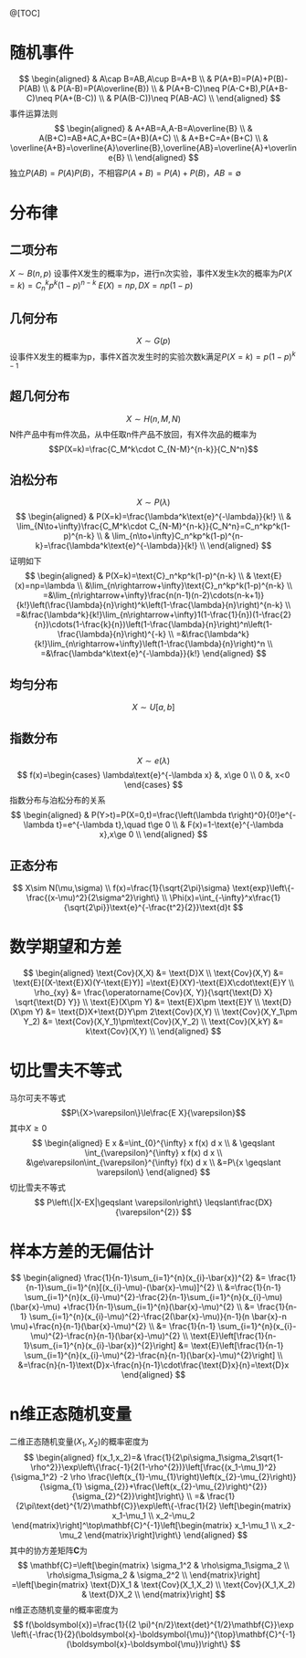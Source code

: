 ﻿@[TOC]
# 随机事件
$$
\begin{aligned}
& A\cap B=AB,A\cup B=A+B \\
& P(A+B)=P(A)+P(B)-P(AB) \\
& P(A-B)=P(A\overline{B}) \\
& P(A+B-C)\neq P(A-C+B),P(A+B-C)\neq P(A+(B-C)) \\
& P(A(B-C))\neq P(AB-AC) \\
\end{aligned}
$$
事件运算法则
$$
\begin{aligned}
& A+AB=A,A-B=A\overline{B} \\
& A(B+C)=AB+AC,A+BC=(A+B)(A+C) \\
& A+B+C=A+(B+C) \\
& \overline{A+B}=\overline{A}\overline{B},\overline{AB}=\overline{A}+\overline{B} \\
\end{aligned}
$$
独立$P(AB)=P(A)P(B)$，不相容$P(A+B)=P(A)+P(B)$，$AB=\emptyset$
# 分布律
## 二项分布
$X\sim B(n,p)$
设事件X发生的概率为p，进行n次实验，事件X发生k次的概率为$P(X=k)=C_n^kp^k(1-p)^{n-k}$
$E(X)=np,DX=np(1-p)$
## 几何分布
$$X\sim G(p)$$
设事件X发生的概率为p，事件X首次发生时的实验次数k满足$P(X=k)=p(1-p)^{k-1}$
## 超几何分布
$$X\sim H(n,M,N)$$
N件产品中有m件次品，从中任取n件产品不放回，有X件次品的概率为
$$P(X=k)=\frac{C_M^k\cdot C_{N-M}^{n-k}}{C_N^n}$$
## 泊松分布
$$X\sim P(\lambda)$$
$$
\begin{aligned}
& P(X=k)=\frac{\lambda^k\text{e}^{-\lambda}}{k!} \\
& \lim_{N\to+\infty}\frac{C_M^k\cdot C_{N-M}^{n-k}}{C_N^n}=C_n^kp^k(1-p)^{n-k} \\
& \lim_{n\to+\infty}C_n^kp^k(1-p)^{n-k}=\frac{\lambda^k\text{e}^{-\lambda}}{k!} \\
\end{aligned}
$$
证明如下
$$
\begin{aligned}
& P(X=k)=\text{C}_n^kp^k(1-p)^{n-k} \\
& \text{E}(x)=np=\lambda \\
&\lim_{n\rightarrow+\infty}\text{C}_n^kp^k(1-p)^{n-k} \\
=&\lim_{n\rightarrow+\infty}\frac{n(n-1)(n-2)\cdots(n-k+1)}{k!}\left(\frac{\lambda}{n}\right)^k\left(1-\frac{\lambda}{n}\right)^{n-k} \\
=&\frac{\lambda^k}{k!}\lim_{n\rightarrow+\infty}1(1-\frac{1}{n})(1-\frac{2}{n})\cdots(1-\frac{k}{n})\left(1-\frac{\lambda}{n}\right)^n\left(1-\frac{\lambda}{n}\right)^{-k} \\
=&\frac{\lambda^k}{k!}\lim_{n\rightarrow+\infty}\left(1-\frac{\lambda}{n}\right)^n \\
=&\frac{\lambda^k\text{e}^{-\lambda}}{k!}
\end{aligned}
$$
## 均匀分布
$$X\sim U[a,b]$$
## 指数分布
$$X\sim e(\lambda)$$
$$
f(x)=\begin{cases}
    \lambda\text{e}^{-\lambda x} &, x\ge 0 \\
    0 &, x<0
\end{cases}
$$
指数分布与泊松分布的关系
$$
\begin{aligned}
& P(Y>t)=P(X=0,t)=\frac{\left(\lambda t\right)^0}{0!}e^{-\lambda t}=e^{-\lambda t},\quad t\ge 0 \\
& F(x)=1-\text{e}^{-\lambda x},x\ge 0  \\
\end{aligned}
$$
## 正态分布
$$
X\sim N(\mu,\sigma) \\
f(x)=\frac{1}{\sqrt{2\pi}\sigma}
\text{exp}\left\{-\frac{(x-\mu)^2}{2\sigma^2}\right\} \\
\Phi(x)=\int_{-\infty}^x\frac{1}{\sqrt{2\pi}}\text{e}^{-\frac{t^2}{2}}\text{d}t
$$
# 数学期望和方差
$$
\begin{aligned}
\text{Cov}(X,X) &= \text{D}X \\
\text{Cov}(X,Y) &= \text{E}[(X-\text{E}X)(Y-\text{E}Y)]
=\text{E}(XY)-\text{E}X\cdot\text{E}Y \\
\rho_{xy} &= \frac{\operatorname{Cov}(X, Y)}{\sqrt{\text{D} X} \sqrt{\text{D} Y}} \\
\text{E}(X\pm Y) &= \text{E}X\pm \text{E}Y \\
\text{D}(X\pm Y) &= \text{D}X+\text{D}Y\pm 2\text{Cov}(X,Y) \\
\text{Cov}(X,Y_1\pm Y_2) &= \text{Cov}(X,Y_1)\pm\text{Cov}(X,Y_2) \\
\text{Cov}(X,kY) &= k\text{Cov}(X,Y) \\
\end{aligned}
$$
# 切比雪夫不等式
马尔可夫不等式
$$P\{X>\varepsilon\}\le\frac{E X}{\varepsilon}$$
其中$X\ge0$
$$
\begin{aligned}
E x &=\int_{0}^{\infty} x f(x) d x \\
& \geqslant \int_{\varepsilon}^{\infty} x f(x) d x \\
&\ge\varepsilon\int_{\varepsilon}^{\infty} f(x) d x \\
&=P\{x \geqslant \varepsilon\}
\end{aligned}
$$
切比雪夫不等式
$$
P\left\{|X-EX|\geqslant \varepsilon\right\} \leqslant\frac{DX}{\varepsilon^{2}}
$$
# 样本方差的无偏估计
$$
\begin{aligned}
\frac{1}{n-1}\sum_{i=1}^{n}(x_{i}-\bar{x})^{2} &= \frac{1}{n-1}\sum_{i=1}^{n}[(x_{i}-\mu)-(\bar{x}-\mu)]^{2} \\
&=\frac{1}{n-1} \sum_{i=1}^{n}(x_{i}-\mu)^{2}-\frac{2}{n-1}\sum_{i=1}^{n}(x_{i}-\mu)(\bar{x}-\mu)
+\frac{1}{n-1}\sum_{i=1}^{n}(\bar{x}-\mu)^{2} \\
&= \frac{1}{n-1} \sum_{i=1}^{n}(x_{i}-\mu)^{2}-\frac{2(\bar{x}-\mu)}{n-1}(n \bar{x}-n \mu)+\frac{n}{n-1}(\bar{x}-\mu)^{2} \\
&= \frac{1}{n-1} \sum_{i=1}^{n}(x_{i}-\mu)^{2}-\frac{n}{n-1}(\bar{x}-\mu)^{2} \\
\text{E}\left[\frac{1}{n-1}\sum_{i=1}^{n}(x_{i}-\bar{x})^{2}\right]
&= \text{E}\left[\frac{1}{n-1} \sum_{i=1}^{n}(x_{i}-\mu)^{2}-\frac{n}{n-1}(\bar{x}-\mu)^{2}\right] \\
&=\frac{n}{n-1}\text{D}x-\frac{n}{n-1}\cdot\frac{\text{D}x}{n}=\text{D}x
\end{aligned}
$$
# n维正态随机变量
二维正态随机变量$(X_1,X_2)$的概率密度为
$$
\begin{aligned}
f(x_1,x_2)=& \frac{1}{2\pi\sigma_1\sigma_2\sqrt{1-\rho^2}}\exp\left\{\frac{-1}{2(1-\rho^{2})}\left[\frac{(x_1-\mu_1)^2}{\sigma_1^2}
-2 \rho \frac{\left(x_{1}-\mu_{1}\right)\left(x_{2}-\mu_{2}\right)}{\sigma_{1} \sigma_{2}}+\frac{\left(x_{2}-\mu_{2}\right)^{2}}{\sigma_{2}^{2}}\right]\right\} \\
=& \frac{1}{2\pi\text{det}^{1/2}\mathbf{C}}\exp\left\{-\frac{1}{2}
\left[\begin{matrix}
x_1-\mu_1 \\ x_2-\mu_2
\end{matrix}\right]^\top\mathbf{C}^{-1}\left[\begin{matrix}
x_1-\mu_1 \\ x_2-\mu_2
\end{matrix}\right]\right\}
\end{aligned}
$$
其中的协方差矩阵$\mathbf{C}$为
$$
\mathbf{C}=\left[\begin{matrix}
\sigma_1^2 & \rho\sigma_1\sigma_2 \\
\rho\sigma_1\sigma_2 & \sigma_2^2 \\
\end{matrix}\right]
=\left[\begin{matrix}
\text{D}X_1 & \text{Cov}(X_1,X_2) \\
\text{Cov}(X_1,X_2) & \text{D}X_2 \\
\end{matrix}\right]
$$
n维正态随机变量的概率密度为
$$
f(\boldsymbol{x})=\frac{1}{(2 \pi)^{n/2}\text{det}^{1/2}\mathbf{C}}\exp \left\{-\frac{1}{2}(\boldsymbol{x}-\boldsymbol{\mu})^{\top}\mathbf{C}^{-1}(\boldsymbol{x}-\boldsymbol{\mu})\right\}
$$
